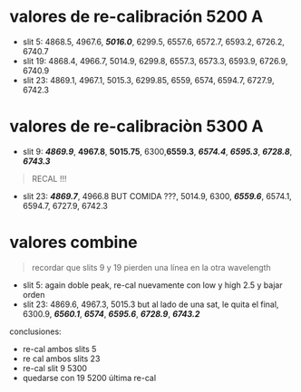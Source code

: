 # valores de re-calibración 5200 A

* slit 5: 4868.5, 4967.6, ***5016.0***, 6299.5, 6557.6, 6572.7, 6593.2, 6726.2, 6740.7
* slit 19: 4868.4, 4966.7, 5014.9, 6299.8, 6557.3, 6573.3, 6593.9, 6726.9, 6740.9
* slit 23: 4869.1, 4967.1, 5015.3, 6299.85, 6559, 6574, 6594.7, 6727.9, 6742.3

# valores de re-calibraciòn 5300 A

* slit 9: ***4869.9***, **4967.8**, **5015.75**, 6300,**6559.3**, ***6574.4***, ***6595.3***, ***6728.8***, ***6743.3***
> RECAL !!!
* slit 23: ***4869.7***, 4966.8 BUT COMIDA ???, 5014.9, 6300, ***6559.6***, 6574.1, 6594.7, 6727.9, 6742.3

# valores combine 
> recordar que slits 9 y 19 pierden una línea en la otra wavelength

* slit 5: again doble peak, re-cal nuevamente con low y high 2.5 y bajar orden
* slit 23: 4869.6, 4967.3, 5015.3 but al lado de una sat, le quita el final, 6300.9, ***6560.1***, ***6574***, ***6595.6***, ***6728.9***, ***6743.2***

conclusiones:
- re-cal ambos slits 5
- re cal ambos slits 23
- re-cal slit 9 5300 
- quedarse con 19 5200 última re-cal